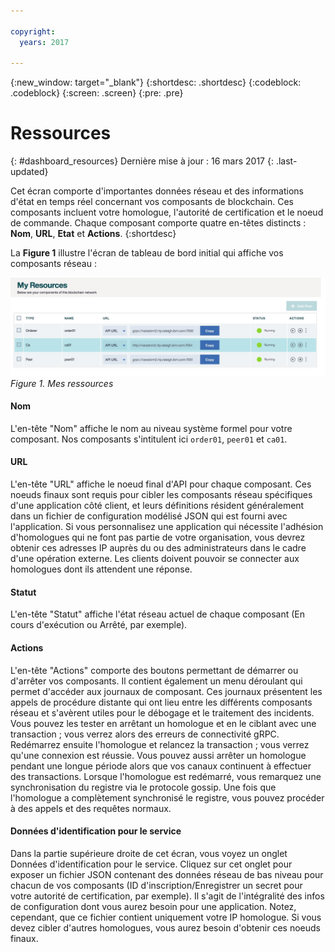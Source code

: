 ```yaml
---

copyright:
  years: 2017

---
```


{:new_window: target="_blank"}
{:shortdesc: .shortdesc}
{:codeblock: .codeblock}
{:screen: .screen}
{:pre: .pre}

# Ressources
{: #dashboard_resources}
Dernière mise à jour : 16 mars 2017
{: .last-updated}

Cet écran comporte d'importantes données réseau et des informations d'état en temps réel concernant vos composants de blockchain.  Ces
composants incluent votre homologue, l'autorité de certification et le noeud de commande. Chaque composant comporte quatre en-têtes
distincts : **Nom**, **URL**, **Etat** et **Actions**.
{:shortdesc}

La **Figure 1** illustre l'écran de tableau de bord initial qui affiche vos composants réseau :

![Réseau de blockchain](images/myresources.png "Mes ressources")
*Figure 1. Mes ressources*

#### Nom

L'en-tête "Nom" affiche le nom au niveau système formel pour votre composant. Nos composants s'intitulent ici
`order01`, `peer01` et `ca01`.  

#### URL

L'en-tête "URL" affiche le noeud final d'API pour chaque composant. Ces noeuds finaux sont requis pour
cibler les composants réseau spécifiques d'une application côté client, et leurs définitions résident généralement
dans un fichier de configuration modélisé JSON qui est fourni avec l'application. Si vous personnalisez une application
qui nécessite l'adhésion d'homologues qui ne font pas partie de votre organisation, vous devrez obtenir ces
adresses IP auprès du ou des administrateurs dans le cadre d'une opération externe. Les clients doivent pouvoir se connecter aux
homologues dont ils attendent une réponse.

#### Statut

L'en-tête "Statut" affiche l'état réseau actuel de chaque composant (En cours d'exécution ou Arrêté, par exemple).

#### Actions

L'en-tête "Actions" comporte des boutons permettant de démarrer ou d'arrêter vos composants. Il contient également un menu déroulant
qui permet d'accéder aux journaux de composant. Ces journaux présentent les appels de procédure distante qui ont lieu
entre les différents composants réseau et s'avèrent utiles pour le débogage et le traitement des incidents. Vous pouvez les tester
en arrêtant un homologue et en le ciblant avec une transaction ; vous verrez alors des erreurs de connectivité gRPC. Redémarrez ensuite l'homologue et relancez la transaction ; vous verrez qu'une connexion est réussie. Vous
pouvez aussi arrêter un homologue pendant une longue période alors que vos canaux continuent à effectuer des transactions. Lorsque
l'homologue est redémarré, vous remarquez une synchronisation du registre via le protocole gossip. Une fois que
l'homologue a complètement synchronisé le registre, vous pouvez procéder à des appels et des requêtes normaux.  

#### Données d'identification pour le service

Dans la partie supérieure droite de cet écran, vous voyez un onglet Données d'identification pour le service. Cliquez sur cet onglet pour exposer un
fichier JSON contenant des données réseau de bas niveau pour chacun de vos composants
(ID d'inscription/Enregistrer un secret pour votre autorité de certification, par exemple). Il s'agit de l'intégralité des infos de configuration dont
vous aurez besoin pour une application. Notez, cependant, que ce fichier contient uniquement votre IP homologue. Si vous devez cibler
d'autres homologues, vous aurez besoin d'obtenir ces noeuds finaux.   
